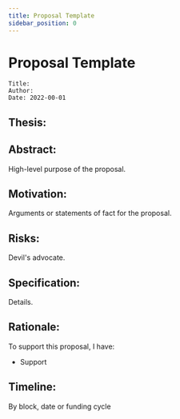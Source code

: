 ```yaml
---
title: Proposal Template
sidebar_position: 0
---
```


# Proposal Template

```plain text
Title:
Author:
Date: 2022-00-01
```

## Thesis:

## Abstract:

High-level purpose of the proposal.

## Motivation:

Arguments or statements of fact for the proposal.

## Risks:

Devil's advocate.

## Specification:

Details.

## Rationale:

To support this proposal, I have:

- Support

## Timeline:

By block, date or funding cycle
